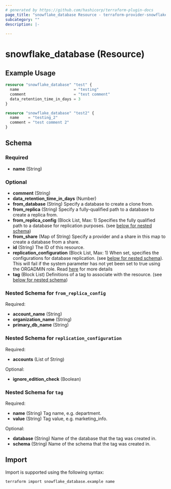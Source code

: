 ```yaml
---
# generated by https://github.com/hashicorp/terraform-plugin-docs
page_title: "snowflake_database Resource - terraform-provider-snowflake"
subcategory: ""
description: |-
  
---
```


# snowflake_database (Resource)



## Example Usage

```terraform
resource "snowflake_database" "test" {
  name                        = "testing"
  comment                     = "test comment"
  data_retention_time_in_days = 3
}

resource "snowflake_database" "test2" {
  name    = "testing_2"
  comment = "test comment 2"
}
```

<!-- schema generated by tfplugindocs -->
## Schema

### Required

- **name** (String)

### Optional

- **comment** (String)
- **data_retention_time_in_days** (Number)
- **from_database** (String) Specify a database to create a clone from.
- **from_replica** (String) Specify a fully-qualified path to a database to create a replica from.
- **from_replica_config** (Block List, Max: 1) Specifies the fully qualified path to a database for replication purposes. (see [below for nested schema](#nestedblock--from_replica_config))
- **from_share** (Map of String) Specify a provider and a share in this map to create a database from a share.
- **id** (String) The ID of this resource.
- **replication_configuration** (Block List, Max: 1) When set, specifies the configurations for database replication. (see [below for nested schema](#nestedblock--replication_configuration)). This will fail if the system parameter has not yet been set to true using the ORGADMIN role. Read [here](https://docs.snowflake.com/en/user-guide/database-replication-config.html#enabling-replication-for-accounts-in-your-organization) for more details
- **tag** (Block List) Definitions of a tag to associate with the resource. (see [below for nested schema](#nestedblock--tag))

<a id="nestedblock--from_replica_config"></a>
### Nested Schema for `from_replica_config`

Required:

- **account_name** (String)
- **organization_name** (String)
- **primary_db_name** (String)


<a id="nestedblock--replication_configuration"></a>
### Nested Schema for `replication_configuration`

Required:

- **accounts** (List of String)

Optional:

- **ignore_edition_check** (Boolean)


<a id="nestedblock--tag"></a>
### Nested Schema for `tag`

Required:

- **name** (String) Tag name, e.g. department.
- **value** (String) Tag value, e.g. marketing_info.

Optional:

- **database** (String) Name of the database that the tag was created in.
- **schema** (String) Name of the schema that the tag was created in.

## Import

Import is supported using the following syntax:

```shell
terraform import snowflake_database.example name
```
